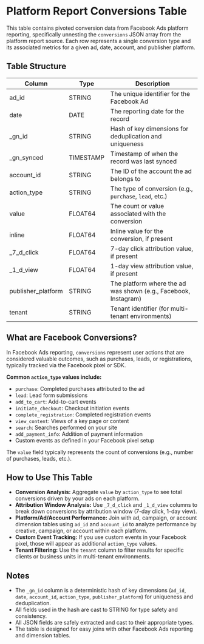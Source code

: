 # Platform Report Conversions Table

This table contains pivoted conversion data from Facebook Ads platform reporting, specifically unnesting the `conversions` JSON array from the platform report source. Each row represents a single conversion type and its associated metrics for a given ad, date, account, and publisher platform.

## Table Structure

| Column              | Type      | Description                                                      |
|---------------------|-----------|------------------------------------------------------------------|
| ad_id               | STRING    | The unique identifier for the Facebook Ad                        |
| date                | DATE      | The reporting date for the record                                |
| _gn_id              | STRING    | Hash of key dimensions for deduplication and uniqueness          |
| _gn_synced          | TIMESTAMP | Timestamp of when the record was last synced                     |
| account_id          | STRING    | The ID of the account the ad belongs to                          |
| action_type         | STRING    | The type of conversion (e.g., `purchase`, `lead`, etc.)          |
| value               | FLOAT64   | The count or value associated with the conversion                |
| inline              | FLOAT64   | Inline value for the conversion, if present                      |
| _7_d_click          | FLOAT64   | 7-day click attribution value, if present                        |
| _1_d_view           | FLOAT64   | 1-day view attribution value, if present                         |
| publisher_platform  | STRING    | The platform where the ad was shown (e.g., Facebook, Instagram)  |
| tenant              | STRING    | Tenant identifier (for multi-tenant environments)                |

## What are Facebook Conversions?

In Facebook Ads reporting, `conversions` represent user actions that are considered valuable outcomes, such as purchases, leads, or registrations, typically tracked via the Facebook pixel or SDK.

**Common `action_type` values include:**
- `purchase`: Completed purchases attributed to the ad
- `lead`: Lead form submissions
- `add_to_cart`: Add-to-cart events
- `initiate_checkout`: Checkout initiation events
- `complete_registration`: Completed registration events
- `view_content`: Views of a key page or content
- `search`: Searches performed on your site
- `add_payment_info`: Addition of payment information
- Custom events as defined in your Facebook pixel setup

The `value` field typically represents the count of conversions (e.g., number of purchases, leads, etc.).

## How to Use This Table

- **Conversion Analysis:** Aggregate `value` by `action_type` to see total conversions driven by your ads on each platform.
- **Attribution Window Analysis:** Use `_7_d_click` and `_1_d_view` columns to break down conversions by attribution window (7-day click, 1-day view).
- **Platform/Ad/Account Performance:** Join with ad, campaign, or account dimension tables using `ad_id` and `account_id` to analyze performance by creative, campaign, or account within each platform.
- **Custom Event Tracking:** If you use custom events in your Facebook pixel, those will appear as additional `action_type` values.
- **Tenant Filtering:** Use the `tenant` column to filter results for specific clients or business units in multi-tenant environments.

## Notes

- The `_gn_id` column is a deterministic hash of key dimensions (`ad_id`, `date`, `account_id`, `action_type`, `publisher_platform`) for uniqueness and deduplication.
- All fields used in the hash are cast to STRING for type safety and consistency.
- All JSON fields are safely extracted and cast to their appropriate types.
- The table is designed for easy joins with other Facebook Ads reporting and dimension tables. 